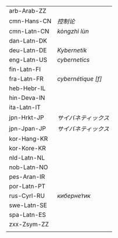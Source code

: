 | | |
|-|-|
| arb-Arab-ZZ |  |
| cmn-Hans-CN | _控制论_ |
| cmn-Latn-CN | _kòngzhì lùn_ |
| dan-Latn-DK |  |
| deu-Latn-DE | _Kybernetik_ |
| eng-Latn-US | _cybernetics_ |
| fin-Latn-FI |  |
| fra-Latn-FR | _cybernétique [f]_ |
| heb-Hebr-IL |  |
| hin-Deva-IN |  |
| ita-Latn-IT |  |
| jpn-Hrkt-JP | _サイバネティックス_ |
| jpn-Jpan-JP | _サイバネティックス_ |
| kor-Hang-KR |  |
| kor-Kore-KR |  |
| nld-Latn-NL |  |
| nob-Latn-NO |  |
| pes-Aran-IR |  |
| por-Latn-PT |  |
| rus-Cyrl-RU | _киберне́тик_ |
| swe-Latn-SE |  |
| spa-Latn-ES |  |
| zxx-Zsym-ZZ |  |
|  |  |
